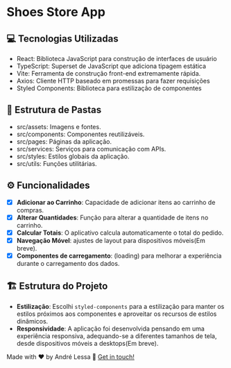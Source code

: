 # Shoes Store App

## 💻 Tecnologias Utilizadas

- React: Biblioteca JavaScript para construção de interfaces de usuário
- TypeScript: Superset de JavaScript que adiciona tipagem estática
- Vite: Ferramenta de construção front-end extremamente rápida.
- Axios: Cliente HTTP baseado em promessas para fazer requisições
- Styled Components: Biblioteca para estilização de componentes

## 📁 Estrutura de Pastas

- src/assets: Imagens e fontes.
- src/components: Componentes reutilizáveis.
- src/pages: Páginas da aplicação.
- src/services: Serviços para comunicação com APIs.
- src/styles: Estilos globais da aplicação.
- src/utils: Funções utilitárias.

## ⚙️ Funcionalidades

- [x] **Adicionar ao Carrinho**: Capacidade de adicionar itens ao carrinho de compras.
- [x] **Alterar Quantidades**: Função para alterar a quantidade de itens no carrinho.
- [x] **Calcular Totais**: O aplicativo calcula automaticamente o total do pedido.
- [x] **Navegação Móvel**: ajustes de layout para dispositivos móveis(Em breve).
- [x] **Componentes de carregamento**: (loading) para melhorar a experiência durante o carregamento dos dados.

## 🏗️ Estrutura do Projeto

-   **Estilização**: Escolhi `styled-components` para a estilização para manter os estilos próximos aos componentes e aproveitar os recursos de estilos dinâmicos.
-   **Responsividade**: A aplicação foi desenvolvida pensando em uma experiência responsiva, adequando-se a diferentes tamanhos de tela, desde dispositivos móveis a desktops(Em breve).

Made with ♥ by André Lessa :wave: [Get in touch!](https://www.linkedin.com/in/andrelessadeveloper/)